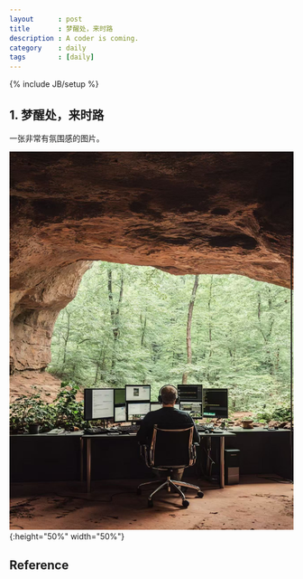 ```yaml
---
layout      : post
title       : 梦醒处，来时路
description : A coder is coming.
category    : daily
tags        : [daily]
---
```

{% include JB/setup %}

## 1. 梦醒处，来时路

一张非常有氛围感的图片。

![coder][coder_is_coming_image]{:height="50%" width="50%"}

## Reference

[coder_is_coming_image]: /assets/storage/image/coder_is_coming.jpg "coding_is_coming"
